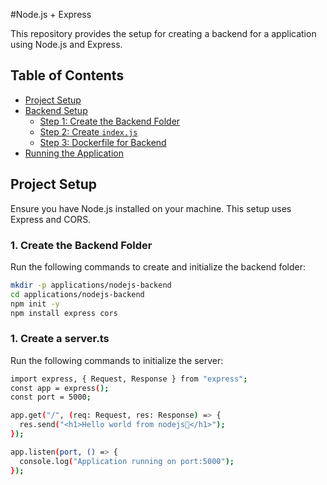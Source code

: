 #Node.js + Express

This repository provides the setup for creating a backend for a application using Node.js and Express.

## Table of Contents
- [Project Setup](#project-setup)
- [Backend Setup](#backend-setup)
  - [Step 1: Create the Backend Folder](#step-1-create-the-backend-folder)
  - [Step 2: Create `index.js`](#step-2-create-indexjs)
  - [Step 3: Dockerfile for Backend](#step-3-dockerfile-for-backend)
- [Running the Application](#running-the-application)

## Project Setup

Ensure you have Node.js installed on your machine. This setup uses Express and CORS.

### 1. Create the Backend Folder

Run the following commands to create and initialize the backend folder:

```bash
mkdir -p applications/nodejs-backend
cd applications/nodejs-backend
npm init -y
npm install express cors
```

### 1. Create a server.ts

Run the following commands to initialize the server:

```bash
import express, { Request, Response } from "express";
const app = express();
const port = 5000;

app.get("/", (req: Request, res: Response) => {
  res.send("<h1>Hello world from nodejs🚀</h1>");
});

app.listen(port, () => {
  console.log("Application running on port:5000");
});
```
